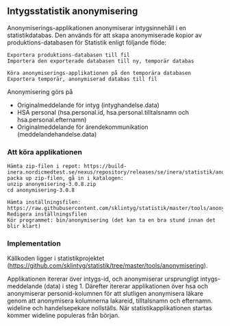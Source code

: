 ## Intygsstatistik anonymisering

Anonymiserings-applikationen anonymiserar intygsinnehåll i en statistikdatabas. Den används för att skapa anonymiserade kopior av produktions-databasen för Statistik enligt följande flöde:

    Exportera produktions-databasen till fil
    Importera den exporterade databasen till ny, temporär databas

    Köra anonymiserings-applikationen på den temporära databasen
    Exportera temporär, anonymiserad databas till fil

Anonymisering görs på
* Originalmeddelande för intyg (intyghandelse.data)
* HSA personal (hsa.personal.id, hsa.personal.tilltalsnamn och hsa.personal.efternamn)
* Originalmeddelande för ärendekommunikation (meddelandehandelse.data)

### Att köra applikationen

    Hämta zip-filen i repot: https://build-inera.nordicmedtest.se/nexus/repository/releases/se/inera/statistik/anonymisering/3.0.8/
    packa up zip-filen, gå in i katalogen:
    unzip anonymisering-3.0.8.zip
    cd anonymisering-3.0.8

    Hämta inställningsfilen: https://raw.githubusercontent.com/sklintyg/statistik/master/tools/anonymisering/dataSource.properties
    Redigera inställningsfilen
    Kör programmet: bin/anonymisering (det kan ta en bra stund innan det blir klart)

### Implementation

Källkoden ligger i statistikprojektet (https://github.com/sklintyg/statistik/tree/master/tools/anonymisering).

Applikationen itererar över intygs-id, och anonymiserar ursprungligt intygs-meddelande (data) i steg 1.
Därefter itererar applikationen över hsa och anonymiserar personid-kolumnen för att slutligen anonymisera läkare genom att anonymisera kolumnerna lakareid, tilltalsnamn och efternamn.
wideline och handelsepekare nollställs.
När statistikapplikationen startas kommer wideline populeras från början.

